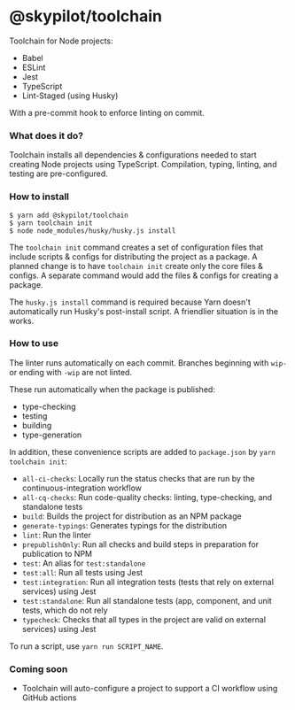 # @skypilot/toolchain
Toolchain for Node projects:
- Babel
- ESLint
- Jest
- TypeScript
- Lint-Staged (using Husky)

With a pre-commit hook to enforce linting on commit.

### What does it do?
Toolchain installs all dependencies & configurations needed to start creating Node projects
using TypeScript. Compilation, typing, linting, and testing are pre-configured.


### How to install
```
$ yarn add @skypilot/toolchain
$ yarn toolchain init
$ node node_modules/husky/husky.js install
```

The `toolchain init` command creates a set of configuration files that include scripts & configs
for distributing the project as a package. A planned change is to have `toolchain init` create only
the core files & configs. A separate command would add the files & configs for creating a package.

The `husky.js install` command is required because Yarn doesn't automatically run Husky's
post-install script. A friendlier situation is in the works.

### How to use

The linter runs automatically on each commit. Branches beginning with `wip-` or ending with `-wip`
are not linted.

These run automatically when the package is published:
- type-checking
- testing
- building
- type-generation

In addition, these convenience scripts are added to `package.json` by `yarn toolchain init`:

- `all-ci-checks`: Locally run the status checks that are run by the continuous-integration workflow
- `all-cq-checks`: Run code-quality checks: linting, type-checking, and standalone tests
- `build`: Builds the project for distribution as an NPM package
- `generate-typings`: Generates typings for the distribution
- `lint`: Run the linter
- `prepublishOnly`: Run all checks and build steps in preparation for publication to NPM
- `test`: An alias for `test:standalone`
- `test:all`: Run all tests using Jest
- `test:integration`: Run all integration tests (tests that rely on external services) using Jest
- `test:standalone`: Run all standalone tests (app, component, and unit tests, which do not rely
- `typecheck`: Checks that all types in the project are valid
on external services) using Jest

To run a script, use `yarn run SCRIPT_NAME`.

### Coming soon

- Toolchain will auto-configure a project to support a CI workflow using GitHub actions

